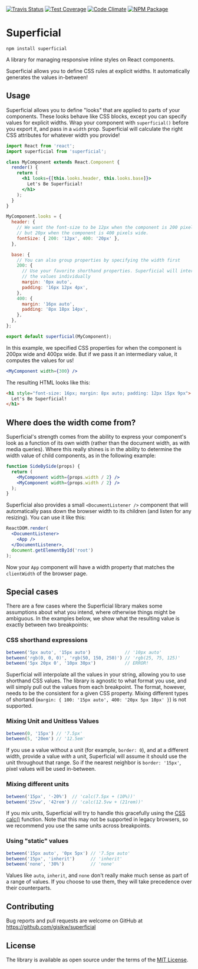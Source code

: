 [![Travis Status][trav_img]][trav_site]
[![Test Coverage][cov_img]][cov_site]
[![Code Climate][code_img]][code_site]
[![NPM Package][npm_img]][npm_site]

# Superficial

```
npm install superficial
```

A library for managing responsive inline styles on React components.

Superficial allows you to define CSS rules at explicit widths. It automatically
generates the values in-between!

## Usage

Superficial allows you to define "looks" that are applied to parts of your
components. These looks behave like CSS blocks, except you can specify values
for explicit widths. Wrap your component with `superficial()` before you export
it, and pass in a `width` prop. Superficial will calculate the right CSS
attributes for whatever width you provide!

```jsx
import React from 'react';
import superficial from 'superficial';

class MyComponent extends React.Component {
  render() {
    return (
      <h1 looks={[this.looks.header, this.looks.base]}>
        Let's Be Superficial!
      </h1>
    );
  }
}

MyComponent.looks = {
  header: {
    // We want the font-size to be 12px when the component is 200 pixels wide,
    // but 20px when the component is 400 pixels wide.
    fontSize: { 200: '12px', 400: '20px' },
  },

  base: {
    // You can also group properties by specifying the width first
    200: {
      // Use your favorite shorthand properties. Superficial will interpolate
      // the values individually
      margin: '0px auto',
      padding: '16px 12px 4px',
    },
    400: {
      margin: '16px auto',
      padding: '8px 18px 14px',
    },
  },
};

export default superficial(MyComponent);
```

In this example, we specified CSS properties for when the component is 200px
wide and 400px wide. But if we pass it an intermediary value, it computes the
values for us!

```jsx
<MyComponent width={300} />
```

The resulting HTML looks like this:

```html
<h1 style="font-size: 16px; margin: 8px auto; padding: 12px 15px 9px">
  Let's Be Superficial!
</h1>
```

## Where does the width come from?

Superficial's strength comes from the ability to express your component's look
as a function of its own width (rather than the document width, as with media
queries). Where this really shines is in the ability to determine the width
value of child components, as in the following example:

```jsx
function SideBySide(props) {
  return (
    <MyComponent width={props.width / 2} />
    <MyComponent width={props.width / 2} />
  );
}
```

Superficial also provides a small `<DocumentListener />` component that will
automatically pass down the browser width to its children (and listen for any
resizing). You can use it like this:

```jsx
ReactDOM.render(
  <DocumentListener>
    <App />
  </DocumentListener>,
  document.getElementById('root')
);
```

Now your `App` component will have a width property that matches the
`clientWidth` of the browser page.

## Special cases

There are a few cases where the Superficial library makes some assumptions
about what you intend, where otherwise things might be ambiguous. In the
examples below, we show what the resulting value is exactly between two
breakpoints:

### CSS shorthand expressions
```js
between('5px auto', '15px auto')             // '10px auto'
between('rgb(0, 0, 0)', 'rgb(50, 150, 250)') // 'rgb(25, 75, 125)'
between('5px 20px 0', '10px 30px')           // ERROR!
```

Superficial will interpolate all the values in your string, allowing you to use
shorthand CSS values. The library is agnostic to what format you use, and will
simply pull out the values from each breakpoint. The format, however, needs to
be the consistent for a given CSS property. Mixing different types of shortand
(`margin: { 100: '15px auto', 400: '20px 5px 10px' }`) is not supported.

### Mixing Unit and Unitless Values
```js
between(0, '15px') // '7.5px'
between(5, '20em') // '12.5em'
```

If you use a value without a unit (for example, `border: 0`), and at a
different width, provide a value *with* a unit, Superficial will assume it
should use the unit throughout that range. So if the nearest neighbor is
`border: '15px'`, pixel values will be used in-between.

### Mixing different units

```js
between('15px', '-20%')  // 'calc(7.5px + (10%))'
between('25vw', '42rem') // 'calc(12.5vw + (21rem))'
```

If you mix units, Superficial will try to handle this gracefully using the [CSS
calc()](https://developer.mozilla.org/en-US/docs/Web/CSS/calc) function. Note
that this may not be supported in legacy browsers, so we recommend you use the
same units across breakpoints.

### Using "static" values

```js
between('15px auto', '0px 5px') // '7.5px auto'
between('15px', 'inherit')      // 'inherit'
between('none', '30%')          // 'none'
```

Values like `auto`, `inherit`, and `none` don't really make much sense as part
of a range of values. If you choose to use them, they will take precedence over
their counterparts.

## Contributing

Bug reports and pull requests are welcome on GitHub at
https://github.com/gisikw/superficial

## License

The library is available as open source under the terms of the [MIT
License](http://opensource.org/licenses/MIT).

[trav_img]: https://api.travis-ci.org/gisikw/superficial.svg
[trav_site]: https://travis-ci.org/gisikw/superficial
[cov_img]: https://codeclimate.com/github/gisikw/superficial/badges/coverage.svg
[cov_site]: https://codeclimate.com/github/gisikw/superficial/coverage
[code_img]: https://codeclimate.com/github/gisikw/superficial/badges/gpa.svg
[code_site]: https://codeclimate.com/github/gisikw/superficial
[npm_img]: https://img.shields.io/npm/v/superficial.svg
[npm_site]: https://www.npmjs.com/package/superficial
